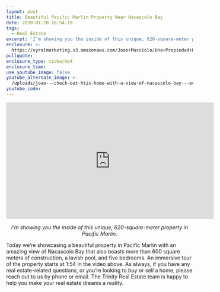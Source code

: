 ```yaml
---
layout: post
title: Beautiful Pacific Marlin Property Near Nacascolo Bay
date: 2020-01-20 16:54:19
tags:
  - Real Estate
excerpt: 'I’m showing you the inside of this unique, 620-square-meter property in Pacific Marlin.'
enclosure: >-
  https://vyralmarketing.s3.amazonaws.com/Joao+Mucciolo/Una+Propiedad+Hermosa+de+Pacific+Marlin+Cerca+de+la+Bahia+de+Nacascolo.mp4
pullquote:
enclosure_type: video/mp4
enclosure_time:
use_youtube_image: false
youtube_alternate_image: >-
  /uploads/joao---check-out-htis-home-with-a-view-of-nacascolo-bay---echa-un-vistazo-a-esta-casa-con-una-vista-de-nacascolo-bay-youtube.jpg
youtube_code:
---
```


<center><iframe width="560" height="315" src="https://www.youtube.com/embed/_27AWy6O9Y0?start=114" frameborder="0" allow="accelerometer; autoplay; encrypted-media; gyroscope; picture-in-picture" allowfullscreen></iframe></center>

<p style="text-align:center;"><em>I’m showing you the inside of this unique, 620-square-meter property in Pacific Marlin.</em></p>

Today we’re showcasing a beautiful property in Pacific Marlin with an amazing view of Nacascolo Bay that also boasts more than 600 square meters of construction, a lavish pool, and five bedrooms. An immersive tour of the property starts at 1:54 in the video above. As always, if you have any real estate-related questions, or you’re looking to buy or sell a home, please reach out to us by phone or email. The Trinity Real Estate team is happy to help you make your real estate dreams a reality.&nbsp;